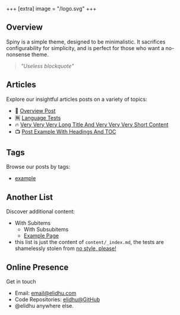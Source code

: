 +++
[extra]
image = "/logo.svg"
+++

## Overview

Spiny is a simple theme, designed to be minimalistic. It sacrifices configurability for simplicity, and is perfect for those who want a no-nonsense theme.

> *"Useless blockquote"*

## Articles

Explore our insightful articles posts on a variety of topics:

- 🥣 [Overview Post](./articles/overview-post)
- 🈚 [Language Tests](./articles/language-tests)
- 🔥 [Very Very Very Long Title And Very Very Very Short Content](./articles/very-very-very-long-title-and-very-very-very-short-content)
- 📺 [Post Example With Headings And TOC](./articles/post-example-with-headings-and-toc)

## Tags

Browse our posts by tags:

- [example](./tags/example)

## Another List

Discover additional content:

- With Subitems
  - With Subsubitems
  - [Example Page](./about)
- this list is just the content of `content/_index.md`, the tests are shamelessly stolen from [no style, please!](https://www.getzola.org/themes/no-style-please/)

## Online Presence

Get in touch

- Email: [email@elidhu.com](mailto:email@elidhu.com)
- Code Repositories: [elidhu@GitHub](https://github.com/elidhu)
- @elidhu anywhere else.

